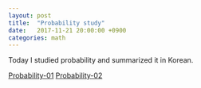 ```yaml
---
layout: post
title:  "Probability study"
date:   2017-11-21 20:00:00 +0900
categories: math
---
```



Today I studied probability and summarized it in Korean.

[Probability-01](https://github.com/trilliwon/blog/blob/master/_pdf/Probability-01.pdf)
[Probability-02](https://github.com/trilliwon/blog/blob/master/_pdf/Probability-02.pdf)
